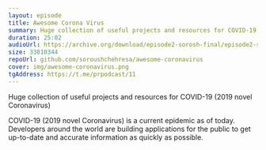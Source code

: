 ```yaml
---
layout: episode
title: Awesome Corona Virus
summary: Huge collection of useful projects and resources for COVID-19
duration: 25:02
audioUrl: https://archive.org/download/episode2-sorosh-final/episode2-sorosh-final.mp3
size: 33810344
repoUrl: github.com/soroushchehresa/awesome-coronavirus
cover: img/awesome-coronavirus.png
tgAddress: https://t.me/prpodcast/11
---
```


<p>
Huge collection of useful projects and resources for COVID-19 (2019 novel Coronavirus)
</p>

<p>
COVID-19 (2019 novel Coronavirus) is a current epidemic as of today. Developers around the world are building applications for the public to get up-to-date and accurate information as quickly as possible. 
</p>
